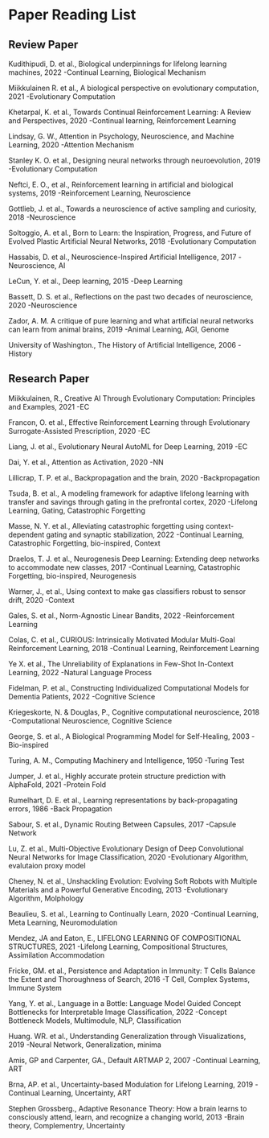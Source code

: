 # Paper Reading List
## Review Paper
Kudithipudi, D. et al., Biological underpinnings for lifelong learning machines, 2022
-Continual Learning, Biological Mechanism

Miikkulainen R. et al., A biological perspective on evolutionary computation, 2021
-Evolutionary Computation 

Khetarpal, K. et al., Towards Continual Reinforcement Learning: A Review and Perspectives, 2020
-Continual learning, Reinforcement Learning

Lindsay, G. W., Attention in Psychology, Neuroscience, and Machine Learning, 2020
-Attention Mechanism

Stanley K. O. et al., Designing neural networks through neuroevolution, 2019
-Evolutionary Computation

Neftci, E. O., et al., Reinforcement learning in artificial and biological systems, 2019
-Reinforcement Learning, Neuroscience

Gottlieb, J. et al., Towards a neuroscience of active sampling and curiosity, 2018
-Neuroscience

Soltoggio, A. et al., Born to Learn: the Inspiration, Progress, and Future of Evolved Plastic Artificial Neural Networks, 2018
-Evolutionary Computation

Hassabis, D. et al., Neuroscience-Inspired Artificial Intelligence, 2017
-Neuroscience, AI

LeCun, Y. et al., Deep learning, 2015 
-Deep Learning

Bassett, D. S. et al., Reflections on the past two decades of neuroscience, 2020
-Neuroscience

Zador, A. M. A critique of pure learning and what artificial neural networks can learn from animal brains, 2019
-Animal Learning, AGI, Genome

University of Washington., The History of Artificial Intelligence, 2006
-History


## Research Paper
Miikkulainen, R., Creative AI Through Evolutionary Computation: Principles and Examples, 2021
-EC

Francon, O. et al., Effective Reinforcement Learning through Evolutionary Surrogate-Assisted Prescription, 2020
-EC

Liang, J. et al., Evolutionary Neural AutoML for Deep Learning, 2019 
-EC

Dai, Y. et al., Attention as Activation, 2020
-NN

Lillicrap, T. P. et al., Backpropagation and the brain, 2020
-Backpropagation

Tsuda, B. et al., A modeling framework for adaptive lifelong learning with transfer and savings through gating in the prefrontal cortex, 2020
-Lifelong Learning, Gating, Catastrophic Forgetting

Masse, N. Y. et al., Alleviating catastrophic forgetting using context-dependent gating and synaptic stabilization, 2022
-Continual Learning, Catastrophic Forgetting, bio-inspired, Context

Draelos, T. J. et al., Neurogenesis Deep Learning: Extending deep networks to accommodate new classes, 2017
-Continual Learning, Catastrophic Forgetting, bio-inspired, Neurogenesis

Warner, J., et al., Using context to make gas classifiers robust to sensor drift, 2020
-Context

Gales, S. et al., Norm-Agnostic Linear Bandits, 2022
-Reinforcement Learning

Colas, C. et al., CURIOUS: Intrinsically Motivated Modular Multi-Goal Reinforcement Learning, 2018
-Continual Learning, Reinforcement Learning

Ye X. et al., The Unreliability of Explanations in Few-Shot In-Context Learning, 2022
-Natural Language Process

Fidelman, P. et al., Constructing Individualized Computational Models for Dementia Patients, 2022
-Cognitive Science

Kriegeskorte, N. & Douglas, P., Cognitive computational neuroscience, 2018
-Computational Neuroscience, Cognitive Science

George, S. et al., A Biological Programming Model for Self-Healing, 2003
-Bio-inspired

Turing, A. M., Computing Machinery and Intelligence, 1950
-Turing Test

Jumper, J. et al., Highly accurate protein structure prediction with AlphaFold, 2021
-Protein Fold

Rumelhart, D. E. et al., Learning representations by back-propagating errors, 1986 
-Back Propagation

Sabour, S. et al., Dynamic Routing Between Capsules, 2017
-Capsule Network

Lu, Z. et al., Multi-Objective Evolutionary Design of Deep Convolutional Neural Networks for Image Classification, 2020
-Evolutionary Algorithm, evalutaion proxy model

Cheney, N. et al., Unshackling Evolution: Evolving Soft Robots with Multiple Materials and a Powerful Generative Encoding, 2013
-Evolutionary Algorithm, Molphology

Beaulieu, S. et al., Learning to Continually Learn, 2020
-Continual Learning, Meta Learning, Neuromodulation

Mendez, JA and Eaton, E., LIFELONG LEARNING OF COMPOSITIONAL STRUCTURES, 2021
-Lifelong Learning, Compositional Structures, Assimilation Accommodation

Fricke, GM. et al., Persistence and Adaptation in Immunity: T Cells Balance the Extent and Thoroughness of Search, 2016
-T Cell, Complex Systems, Immune System

Yang, Y. et al., Language in a Bottle: Language Model Guided Concept Bottlenecks
for Interpretable Image Classification, 2022
-Concept Bottleneck Models, Multimodule, NLP, Classification

Huang. WR. et al., Understanding Generalization through Visualizations, 2019
-Neural Network, Generalization, minima

Amis, GP and Carpenter, GA., Default ARTMAP 2, 2007
-Continual Learning, ART

Brna, AP. et al., Uncertainty-based Modulation for Lifelong Learning, 2019
-Continual Learning, Uncertainty, ART

Stephen Grossberg., Adaptive Resonance Theory: How a brain learns to consciously attend, learn, and recognize a changing world, 2013
-Brain theory, Complementry, Uncertainty

 
 
 



